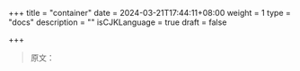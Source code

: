 +++
title = "container"
date = 2024-03-21T17:44:11+08:00
weight = 1
type = "docs"
description = ""
isCJKLanguage = true
draft = false

+++

> 原文：